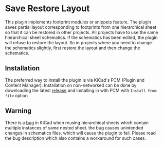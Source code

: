 
# Save Restore Layout

This plugin implements footprint modules or snippets feature. The plugin saves partial layout corresponding to footprints from one hierarchical sheet so that it can be restored in other projects. All projects have to use the same hierarchical sheet schematics. If the schematics has been edited, the plugin will refuse to restore the layout. So in projects where you need to change the schematics slightly, first restore the layout and then change the schematics.

## Installation

The preferred way to install the plugin is via KiCad's PCM (Plugin and Content Manager). Installation on non-networked
can be done by downloading the latest [release](https://github.com/MitjaNemec/SaveRestoreLayout/releases) and installing
in with PCM with `Install from file` option 

## Warning

There is a [bug](https://gitlab.com/kicad/code/kicad/-/issues/11076) in KiCad when reusing hierarchical sheets which contain multiple instances of same nested sheet. the bug causes unintended changes in schematics files, which will cause the plugin to fail. Please read the bug description which also contains a workaround for such cases.



